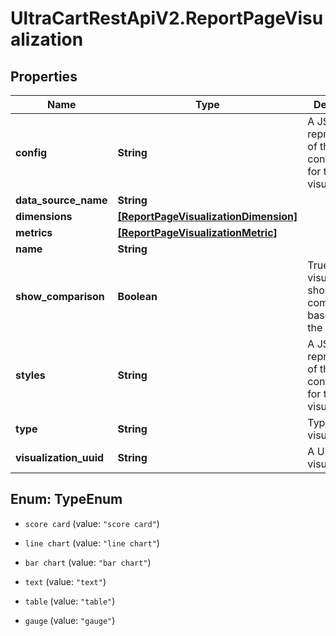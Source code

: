 # UltraCartRestApiV2.ReportPageVisualization

## Properties

Name | Type | Description | Notes
------------ | ------------- | ------------- | -------------
**config** | **String** | A JSON representation of the configuration for this visualization | [optional] 
**data_source_name** | **String** |  | [optional] 
**dimensions** | [**[ReportPageVisualizationDimension]**](ReportPageVisualizationDimension.md) |  | [optional] 
**metrics** | [**[ReportPageVisualizationMetric]**](ReportPageVisualizationMetric.md) |  | [optional] 
**name** | **String** |  | [optional] 
**show_comparison** | **Boolean** | True if the visualization should show a comparison based upon the date range | [optional] 
**styles** | **String** | A JSON representation of the style configuration for this visualization | [optional] 
**type** | **String** | Type of visualization | [optional] 
**visualization_uuid** | **String** | A UUID for the visualization | [optional] 



## Enum: TypeEnum


* `score card` (value: `"score card"`)

* `line chart` (value: `"line chart"`)

* `bar chart` (value: `"bar chart"`)

* `text` (value: `"text"`)

* `table` (value: `"table"`)

* `gauge` (value: `"gauge"`)




